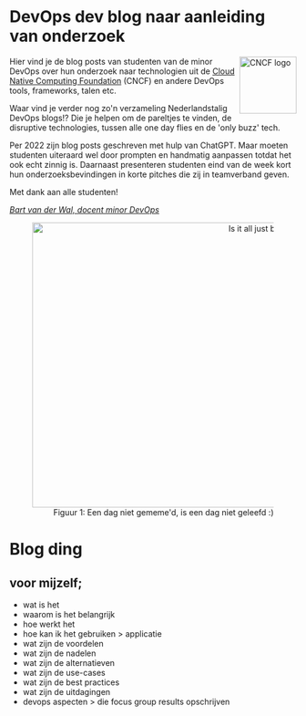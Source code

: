 # DevOps dev blog naar aanleiding van onderzoek

<img src="plaatjes/cncf-logo.png" alt="CNCF logo" width="100" align="right">

Hier vind je de blog posts van studenten van de minor DevOps over hun onderzoek naar technologien uit de [Cloud Native Computing Foundation](https://landscape.cncf.io/) (CNCF) en andere DevOps tools, frameworks, talen etc.

Waar vind je verder nog zo'n verzameling Nederlandstalig DevOps blogs!? Die je helpen om de pareltjes te vinden, de disruptive technologies, tussen alle one day flies en de 'only buzz' tech.

Per 2022 zijn blog posts geschreven met hulp van ChatGPT. Maar moeten studenten uiteraard wel door prompten en handmatig aanpassen totdat het ook echt zinnig is. Daarnaast presenteren studenten eind van de week kort hun onderzoeksbevindingen in korte pitches die zij in teamverband geven.

Met dank aan alle studenten!

*[Bart van der Wal, docent minor DevOps](mailto:bart.vanderwal@han.nl)*

<figure align="right">
    <img src="plaatjes/all-buzz.jpg" alt="Is it all just buzzwords?" width="500">
    <figcaption>Figuur 1: Een dag niet gememe'd, is een dag niet geleefd :)</figcaption>
</figure>




# Blog ding

## voor mijzelf; 
- wat is het
- waarom is het belangrijk
- hoe werkt het 
- hoe kan ik het gebruiken > applicatie
- wat zijn de voordelen
- wat zijn de nadelen
- wat zijn de alternatieven
- wat zijn de use-cases
- wat zijn de best practices
- wat zijn de uitdagingen
- devops aspecten > die focus group results opschrijven